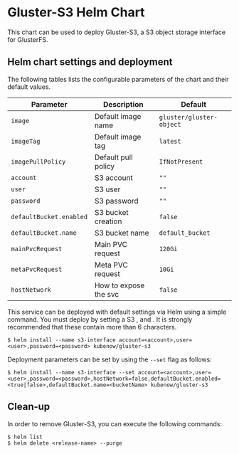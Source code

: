 Gluster-S3 Helm Chart
=====================

This chart can be used to deploy Gluster-S3, a S3 object storage interface for GlusterFS.

Helm chart settings and deployment
----------------------------------

The following tables lists the configurable parameters of the chart and their default values.

| Parameter                    | Description           | Default                 |
|------------------------------|-----------------------|-------------------------|
| `image`                      | Default image name    | `gluster/gluster-object`|
| `imageTag`                   | Default image tag     | `latest`                |
| `imagePullPolicy`            | Default pull policy   | `IfNotPresent`          |
| `account`                    | S3 account            | `""`                    |
| `user`                       | S3 user               | `""`                    |
| `password`                   | S3 password           | `""`                    |
| `defaultBucket.enabled`      | S3 bucket creation    | `false`                 |
| `defaultBucket.name`         | S3 bucket name        | `default_bucket`        |
| `mainPvcRequest`             | Main PVC request      | `120Gi`                 |
| `metaPvcRequest`             | Meta PVC request      | `10Gi`                  |
| `hostNetwork`                | How to expose the svc | `false`                 |


This service can be deployed with default settings via Helm using a simple command. You must deploy by setting a S3 <account>, <user> and <password>. It is strongly recommended that these contain more than 6 characters.

```console
$ helm install --name s3-interface account=<account>,user=<user>,password=<password> kubenow/gluster-s3
```

Deployment parameters can be set by using the `--set` flag as follows:

```console
$ helm install --name s3-interface --set account=<account>,user=<user>,password=<password>,hostNetwork=false,defaultBucket.enabled=<true|false>,defaultBucket.name=<bucketName> kubenow/gluster-s3
```

Clean-up
--------

In order to remove Gluster-S3, you can execute the following commands:

```console
$ helm list
$ helm delete <release-name> --purge
```
